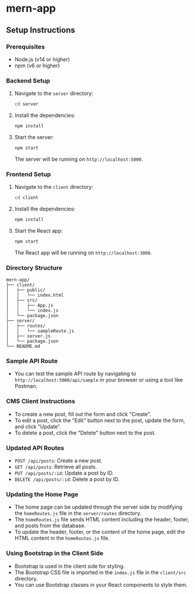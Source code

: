 # mern-app

## Setup Instructions

### Prerequisites
- Node.js (v14 or higher)
- npm (v6 or higher)

### Backend Setup
1. Navigate to the `server` directory:
   ```sh
   cd server
   ```
2. Install the dependencies:
   ```sh
   npm install
   ```
3. Start the server:
   ```sh
   npm start
   ```
   The server will be running on `http://localhost:5000`.

### Frontend Setup
1. Navigate to the `client` directory:
   ```sh
   cd client
   ```
2. Install the dependencies:
   ```sh
   npm install
   ```
3. Start the React app:
   ```sh
   npm start
   ```
   The React app will be running on `http://localhost:3000`.

### Directory Structure
```
mern-app/
├── client/
│   ├── public/
│   │   └── index.html
│   ├── src/
│   │   ├── App.js
│   │   └── index.js
│   └── package.json
├── server/
│   ├── routes/
│   │   └── sampleRoute.js
│   ├── server.js
│   └── package.json
└── README.md
```

### Sample API Route
- You can test the sample API route by navigating to `http://localhost:5000/api/sample` in your browser or using a tool like Postman.

### CMS Client Instructions
- To create a new post, fill out the form and click "Create".
- To edit a post, click the "Edit" button next to the post, update the form, and click "Update".
- To delete a post, click the "Delete" button next to the post.

### Updated API Routes
- `POST /api/posts`: Create a new post.
- `GET /api/posts`: Retrieve all posts.
- `PUT /api/posts/:id`: Update a post by ID.
- `DELETE /api/posts/:id`: Delete a post by ID.

### Updating the Home Page
- The home page can be updated through the server side by modifying the `homeRoutes.js` file in the `server/routes` directory.
- The `homeRoutes.js` file sends HTML content including the header, footer, and posts from the database.
- To update the header, footer, or the content of the home page, edit the HTML content in the `homeRoutes.js` file.

### Using Bootstrap in the Client Side
- Bootstrap is used in the client side for styling.
- The Bootstrap CSS file is imported in the `index.js` file in the `client/src` directory.
- You can use Bootstrap classes in your React components to style them.

